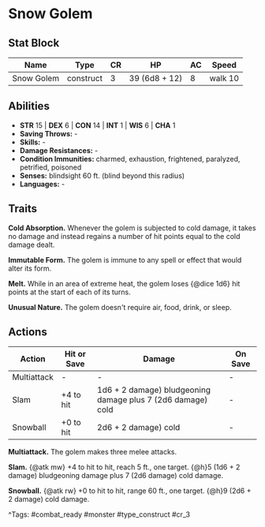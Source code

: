 # Snow Golem

## Stat Block

| Name | Type | CR | HP | AC | Speed |
|------|------|----|----|----|-------|
| Snow Golem | construct | 3 | 39 (6d8 + 12) | 8 | walk 10 |

## Abilities

- **STR** 15 | **DEX** 6 | **CON** 14 | **INT** 1 | **WIS** 6 | **CHA** 1
- **Saving Throws:** -  
- **Skills:** -  
- **Damage Resistances:** -  
- **Condition Immunities:** charmed, exhaustion, frightened, paralyzed, petrified, poisoned  
- **Senses:** blindsight 60 ft. (blind beyond this radius)  
- **Languages:** -

## Traits

**Cold Absorption.** Whenever the golem is subjected to cold damage, it takes no damage and instead regains a number of hit points equal to the cold damage dealt.

**Immutable Form.** The golem is immune to any spell or effect that would alter its form.

**Melt.** While in an area of extreme heat, the golem loses {@dice 1d6} hit points at the start of each of its turns.

**Unusual Nature.** The golem doesn't require air, food, drink, or sleep.


## Actions

| Action | Hit or Save | Damage | On Save |
|--------|--------------|--------|----------|
| Multiattack | - | - | - |
| Slam | +4 to hit | 1d6 + 2 damage) bludgeoning damage plus 7 (2d6 damage) cold | - |
| Snowball | +0 to hit | 2d6 + 2 damage) cold | - |

**Multiattack.** The golem makes three melee attacks.

**Slam.** {@atk mw} +4 to hit to hit, reach 5 ft., one target. {@h}5 (1d6 + 2 damage) bludgeoning damage plus 7 (2d6 damage) cold damage.

**Snowball.** {@atk rw} +0 to hit to hit, range 60 ft., one target. {@h}9 (2d6 + 2 damage) cold damage.


^Tags: #combat_ready #monster #type_construct #cr_3